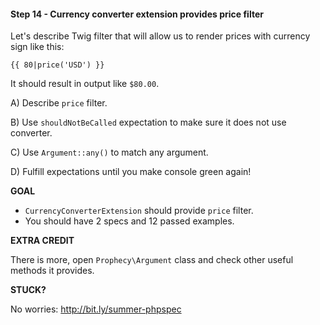 #### Step 14 - Currency converter extension provides price filter

Let's describe Twig filter that will allow us to render prices with currency sign like this:

`{{ 80|price('USD') }}`

It should result in output like `$80.00`.

A) Describe `price` filter.

B) Use `shouldNotBeCalled` expectation to make sure it does not use converter.

C) Use `Argument::any()` to match any argument.

D) Fulfill expectations until you make console green again!

**GOAL**

* `CurrencyConverterExtension` should provide `price` filter.
* You should have 2 specs and 12 passed examples.

**EXTRA CREDIT**

There is more, open `Prophecy\Argument` class and check other useful methods it provides.

**STUCK?**

No worries: http://bit.ly/summer-phpspec
